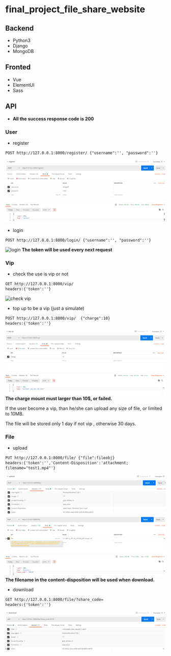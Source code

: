 # final_project_file_share_website


## Backend
- Python3
- Django
- MongoDB

## Fronted
- Vue
- ElementUI
- Sass

## API
-  **All the success response code is 200**

### User
-  register
```shell script
POST http://127.0.0.1:8000/register/ {"username":'', "password":''}
```
![register](img/Snipaste_2020-07-28_01-13-27.png)

- login
```shell script
POST http://127.0.0.1:8000/login/ {"username":'', "password":''}
```
![login](img/Snipaste_2020-07-28_01-16-26.png)
**The token will be used every next request**

### Vip
- check the use is vip or not
```shell script
GET http://127.0.0.1:8000/vip/
headers:{'token':''}
```
![check vip](img/Snipaste_2020-07-28_01-20-26.png)

- top up to be a vip (just a simulate)
```shell script
POST http://127.0.0.1:8000/vip/  {"charge":10} 
headers:{'token':''}
```
![top up](img/Snipaste_2020-07-28_01-28-54.png)
**The charge mount must larger than 10$, or failed.**

If the user become a vip, than he/she can upload any size of file, or limited to 10MB. 

The file will be stored only 1 day if not vip , otherwise 30 days.

### File
- upload
```shell script
PUT http://127.0.0.1:8000/file/ {"file":fileobj}
headers:{'token':'','Content-Disposition':'attachment; filename="test1.mp4"'}
```
![upload header](img/Snipaste_2020-07-28_01-32-42.png)
![upload body](img/Snipaste_2020-07-28_01-32-50.png)
**The filename in the content-disposition will be used when download.**

- download
```shell script
GET http://127.0.0.1:8000/file/?share_code=
headers:{'token':''}
```
![download](img/Snipaste_2020-07-28_01-36-45.png)